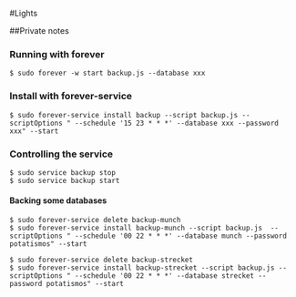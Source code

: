 #Lights

##Private notes

### Running with **forever**

	$ sudo forever -w start backup.js --database xxx

### Install with **forever-service**

	$ sudo forever-service install backup --script backup.js --scriptOptions " --schedule '15 23 * * *' --database xxx --password xxx" --start

### Controlling the service

	$ sudo service backup stop
	$ sudo service backup start

#### Backing some databases

	$ sudo forever-service delete backup-munch
	$ sudo forever-service install backup-munch --script backup.js  --scriptOptions " --schedule '00 22 * * *' --database munch --password potatismos" --start

	$ sudo forever-service delete backup-strecket
	$ sudo forever-service install backup-strecket --script backup.js --scriptOptions " --schedule '00 22 * * *' --database strecket --password potatismos" --start

